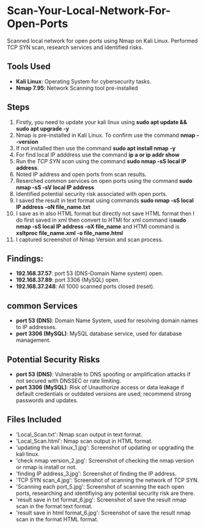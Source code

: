 # Scan-Your-Local-Network-For-Open-Ports
Scanned local network for open ports using Nmap on Kali Linux. Performed TCP SYN scan, research services and identified risks.

## Tools Used
- **Kali Linux**: Operating System for cybersecurity tasks.
- **Nmap 7.95**: Network Scanning tool pre-installed

## Steps
1. Firstly, you need to update your kali linux using **sudo apt update && sudo apt upgrade -y**
2. Nmap is pre-installed in Kali Linux. To confirm use the command **nmap --version**
3. If not installed then use the command **sudo apt install nmap -y**
4. For find local IP adddress use the command **ip a or ip addr show**
5. Run the *TCP SYN scan* using the command **sudo nmap -sS local IP address**.
6. Noted IP address and open ports from scan results.
7. Reserched common services on open ports using the command **sudo nmap -sS -sV local IP address**
8. Identified potential security risk associated with open ports.
9. I saved the result in text format using commands **sudo nmap -sS local IP address -oN file_name.txt**
10. I save as in also HTML format but directly not save HTML format then I do first saved in xml then convert to HTMl for xml command is**sudo nmap -sS local IP address -oX file_name** and HTMl command is **xsltproc file_name.xml -o file_name.html**
11. I captured screenshot of Nmap Version and scan process.

## Findings:
- **192.168.37.57**: port 53 (DNS-Domain Name system) open.
- **192.168.37.89**: port 3306 (MySQL) open.
- **192.168.37.248**: All 1000 scanned ports closed (reset).

## common Services
- **port 53 (DNS)**: Domain Name System, used for resolving domain names to IP addresses.
- **port 3306 (MySQL)**: MySQL database service, used for database management.

## Potential Security Risks
- **port 53 (DNS)**: Vulnerable to DNS spoofing or amplification attacks if not secured with DNSSEC or rate limiting.
- **port 3306 (MySQL)**: Risk of Unauthorize access or data leakage if default credentials or outdated versions are used; recommend strong passwords and updates.

## Files Included
- 'Local_Scan.txt': Nmap scan output in text format.
- 'Local_Scan.html': Nmap scan output in HTML format.
- 'updating the kali linux_1.jpg': Screenshot of updating or upgrading the kali linux.
- 'check nmap version_2.jpg': Screenshot of checking the nmap version or nmap is install or not.
- 'finding IP address_3.jpg': Screenshot of finding the IP address.
- 'TCP SYN scan_4.jpg': Screenshot of scanning the network of TCP SYN.
- 'Scanning each port_5.jpg': Screenshot of scanning the each open ports, researching and identifiying any potential security risk are there.
- 'result save in txt format_6.jpg': Screenshot of save the result nmap scan in the format text format.
- 'result save in html format_6.jpg': Screenshot of save the result nmap scan in the format HTML format.
